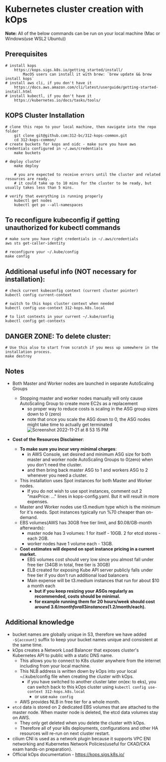# Kubernetes cluster creation with kOps
**Note:** All of the below commands can be run on your local machine (Mac or Windows(use WSL2 Ubuntu))

## Prerequisites
    # install kops
        https://kops.sigs.k8s.io/getting_started/install/
            MacOS users can install it with brew: `brew update && brew install kops`
    # install aws cli, if you don't have it
        https://docs.aws.amazon.com/cli/latest/userguide/getting-started-install.html
    # install kubectl, if you don't have it
        https://kubernetes.io/docs/tasks/tools/

## KOPS Cluster Installation
    # clone this repo to your local machine, then navigate into the repo folder
        git clone git@github.com:312-bc/312-kops-common.git
        cd 312-kops-common/
    # create buckets for kops and oidc - make sure you have aws credentials configured in ~/.aws/credentials
        make buckets

    # deploy cluster
        make deploy

        # you are expected to receive errors until the cluster and related resources are ready.
        # it could take up to 10 mins for the cluster to be ready, but usually takes less than 5 mins.

    # verify that everything is running properly
        kubectl get nodes
        kubectl get po --all-namespaces

## To reconfigure kubeconfig if getting unauthorized for kubectl commands
    # make sure you have right credentials in ~/.aws/credentials
    aws sts get-caller-identity

    # reconfigure your ~/.kube/config
    make config

## Additional useful info (NOT necessary for installation):

    # check current kubeconfig context (current cluster pointer)
    kubectl config current-context

    # switch to this kops cluster context when needed
    kubectl config use-context 312-kops.k8s.local

    # to list contexts in your current ~/.kube/config
    kubectl config get-contexts

## DANGER ZONE: To delete cluster:
    # Use this also to start from scratch if you mess up somewhere in the installation process.
    make destroy

## Notes
- Both Master and Worker nodes are launched in separate AutoScaling Groups
    - Stopping master and worker nodes manually will only cause AutoScaling Group to create more EC2s as a replacement
        - so proper way to reduce costs is scaling in the ASG group sizes down to 0 (zero)
        - note that once you scale the ASG down to 0, the ASG nodes might take time to actually get terminated
    ![Screenshot 2022-11-21 at 8 53 15 PM](https://user-images.githubusercontent.com/43100287/203209740-69566769-1573-49bb-a7d5-d5e314a689fe.png)

- **Cost of the Resources Disclaimer**:
    - **To make sure you incur very minimal charges**:
        - in AWS Console, set desired and minimum ASG size for both master and worker node AutoScaling Groups to 0(zero) when you don't need the cluster.
        - and then bring back master ASG to 1 and workers ASG to 2 whenever you need a cluster.
    - This installation uses Spot instances for both Master and Worker nodes.
        - If you do not wish to use spot instances, comment out 2 "maxPrice: ..." lines in kops-config.yaml. But it will result in more expenses.
    - Master and Worker nodes use t3.medium type which is the minimum for it's needs. Spot instances typically run %70 cheaper than on-demand.
    - EBS volumes(AWS has 30GB free tier limit, and $0.08/GB-month afterwards):
        - master node has 3 volumes: 1 for itself - 10GB. 2 for etcd stores - each 2GB.
        - worker nodes have 1 volume each - 13GB.
    - **Cost estimates will depend on spot instance pricing in a current market.**
        - EBS volumes cost should very low since you almost fall under free tier (34GB in total, free tier is 30GB)
        - ELB created for exposing Kube API server publicly falls under free tier if you don't run additional load balancers
        - Main expense will be t3.medium instances that run for about $10 a month each
            - **but if you keep resizing your ASGs regularly as recommended, costs should be minimal.**
            - **for example running them for 20 hours/week should cost around $3.6/month for all 3 instances ($1.2/month/each).**

## Additional knowledge
- bucket names are globally unique in S3, therefore we have added `-${account}` suffix to keep your bucket names unique and consistent at the same time.
- kOps creates a Network Load Balancer that exposes cluster's Kubernetes API to public with a static DNS name.
    - This allows you to connect to K8s cluster anywhere from the internet including from your local machine.
    - This NLB address is written down by kOps into your local ~/.kube/config file when creating the cluster with kOps.
        - if you have switched to another cluster later on(ex: to eks), you can switch back to this kOps cluster using `kubectl config use-context 312-kops.k8s.local`
            - or use `make config`
    - AWS provides NLB in free tier for a whole month.
- `etcd` data is stored on 2 dedicated EBS volumes that are attached to the master node. When master node is deleted, the etcd data volumes stay on AWS.
    - They only get deleted when you delete the cluster with kOps.
    - Therefore all of your k8s deployments, configurations and other HA resources will re-run on next cluster restart.
- cilium CNI is used as a network plugin because it supports VPC ENI networking and Kubernetes Network Policies(useful for CKAD/CKA exam hands-on preparation).
- Official kOps documentation - https://kops.sigs.k8s.io/
